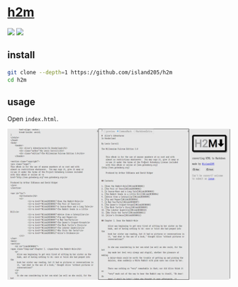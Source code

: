 # [h2m](https://github.com/island205/h2m)

![](https://img.shields.io/github/license/island205/h2m) ![](https://img.shields.io/github/last-commit/scillidan/h2m/main?label=last%20commit%20(fork))

## install

```sh
git clone --depth=1 https://github.com/island205/h2m
cd h2m
```

## usage

Open `index.html`.

![h2m](/_image/optWeb/h2m.png)
